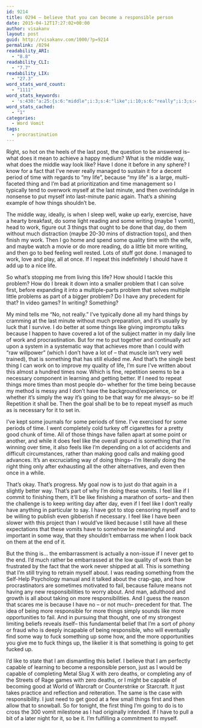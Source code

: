 ```yaml
---
id: 9214
title: 0294 – believe that you can become a responsible person
date: 2015-04-12T17:27:02+00:00
author: visakanv
layout: post
guid: http://visakanv.com/1000/?p=9214
permalink: /0294
readability_ARI:
  - "8.8"
readability_CLI:
  - "7.7"
readability_LIX:
  - "27.3"
word_stats_word_count:
  - "1111"
word_stats_keywords:
  - 's:430:"a:25:{s:6:"middle";i:3;s:4:"like";i:10;s:6:"really";i:3;s:4:"time";i:8;s:4:"life";i:5;s:7:"because";i:6;s:5:"thing";i:5;s:6:"minute";i:3;s:6:"things";i:10;s:4:"well";i:3;s:7:"reading";i:3;s:7:"writing";i:4;s:5:"maybe";i:3;s:4:"work";i:7;s:7:"quality";i:3;s:6:"repeat";i:3;s:7:"problem";i:4;s:6:"better";i:3;s:9:"necessary";i:3;s:5:"going";i:3;s:4:"good";i:5;s:4:"feel";i:4;s:4:"just";i:4;s:11:"responsible";i:3;s:7:"capable";i:3;}";'
word_stats_cached:
  - "1"
categories:
  - Word Vomit
tags:
  - procrastination
---
```

Right, so hot on the heels of the last post, the question to be answered is– what does it mean to achieve a happy medium? What is the middle way, what does the middle way look like? Have I done it before in any sphere? I know for a fact that I&#8217;ve never really managed to sustain it for a decent period of time with regards to &#8220;my life&#8221;, because &#8220;my life&#8221; is a large, multi-faceted thing and I&#8217;m bad at prioritization and time management so I typically tend to overwork myself at the last minute, and then overindulge in nonsense to put myself into last-minute panic again. That&#8217;s a shining example of how things shouldn&#8217;t be.

The middle way, ideally, is when I sleep well, wake up early, exercise, have a hearty breakfast, do some light reading and some writing (maybe 1 vomit), head to work, figure out 3 things that ought to be done that day, do them without much distraction (maybe 20-30 mins of distraction tops), and then finish my work. Then I go home and spend some quality time with the wife, and maybe watch a movie or do more reading, do a little bit more writing, and then go to bed feeling well rested. Lots of stuff got done. I managed to work, love and play, all at once. If I repeat this indefinitely I should have it add up to a nice life.

So what&#8217;s stopping me from living this life? How should I tackle this problem? How do I break it down into a smaller problem that I can solve first, before expanding it into a multiple-parts problem that solves multiple little problems as part of a bigger problem? Do I have any precedent for that? In video games? In writing? Something?

My mind tells me &#8220;No, not really.&#8221; I&#8217;ve typically done all my hard things by cramming at the last minute without much preparation, and it&#8217;s usually by luck that I survive. I do better at some things like giving impromptu talks because I happen to have covered a lot of the subject matter in my daily line of work and procrastination. But for me to put together and continually act upon a system in a systematic way that achieves more than I could with &#8220;raw willpower&#8221; (which I don&#8217;t have a lot of – that muscle isn&#8217;t very well trained), that is something that has still eluded me. And that&#8217;s the single best thing I can work on to improve my quality of life, I&#8217;m sure I&#8217;ve written about this almost a hundred times now. Which is fine, repetition seems to be a necessary component in learning and getting better. If I need to repeat things more times than most people do– whether for the time being because my method is messy and I don&#8217;t have the background/experience, or whether it&#8217;s simply the way it&#8217;s going to be that way for me always– so be it! Repetition it shall be. Then the goal shall be to be to repeat myself as much as is necessary for it to set in.

I&#8217;ve kept some journals for some periods of time. I&#8217;ve exercised for some periods of time. I went completely cold turkey off cigarettes for a pretty good chunk of time. All of those things have fallen apart at some point or another, and while it does feel like the overall ground is something that I&#8217;m winning over time, it also feels like I&#8217;m depending on a lot of accidents and difficult circumstances, rather than making good calls and making good advances. It&#8217;s an excruciating way of doing things– I&#8217;m literally doing the right thing only after exhausting all the other alternatives, and even then once in a while.

That&#8217;s okay. That&#8217;s progress. My goal now is to just do that again in a slightly better way. That&#8217;s part of why I&#8217;m doing these vomits. I feel like if I commit to finishing them, it&#8217;ll be like finishing a marathon of sorts– and then the challenge is to keep writing day after day, even if I feel like I don&#8217;t really have anything in particular to say. I have got to stop censoring myself and to be willing to publish even gibberish if necessary. I feel like I have been slower with this project than I would&#8217;ve liked because I still have all these expectations that these vomits have to somehow be meaningful and important in some way, that they shouldn&#8217;t embarrass me when I look back on them at the end of it.

But the thing is&#8230; the embarrassment is actually a non-issue if I never get to the end. I&#8217;d much rather be embarrassed at the low quality of work than be frustrated by the fact that the work never shipped at all. This is something that I&#8217;m still trying to retrain myself about. I was reading something from the Self-Help Psychology manual and it talked about the crap-gap, and how procrastinators are sometimes motivated to fail, because failure means not having any new responsibilities to worry about. And man, adulthood and growth is all about taking on more responsibilities. And I guess the reason that scares me is because I have no – or not much– precedent for that. The idea of being more responsible for more things simply sounds like more opportunities to fail. And in pursuing that thought, one of my strongest limiting beliefs reveals itself– this fundamental belief that I&#8217;m a sort of phony or fraud who is deeply incapable of being responsible, who will eventually find some way to fuck something up some how, and the more opportunities you give me to fuck things up, the likelier it is that something is going to get fucked up.

I&#8217;d like to state that I am dismantling this belief. I believe that I am perfectly capable of learning to become a responsible person, just as I would be capable of completing Metal Slug X with zero deaths, or completing any of the Streets of Rage games with zero deaths, or I might be capable of becoming good at World of Warcraft or Counterstrike or Starcraft. It just takes practice and reflection and reiteration. The same is the case with responsibility. I just need to get good at a few small things first and then allow that to snowball. So for tonight, the first thing I&#8217;m going to do is to cross the 300 vomit milestone as I had originally intended. If I have to pull a bit of a later night for it, so be it. I&#8217;m fulfilling a commitment to myself.